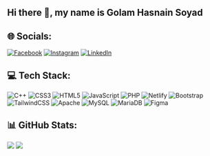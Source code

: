 ## Hi there 👋, my name is Golam Hasnain Soyad

## 🌐 Socials:
[![Facebook](https://img.shields.io/badge/Facebook-%231877F2.svg?logo=Facebook&logoColor=white)](https://facebook.com/golam.sowad) [![Instagram](https://img.shields.io/badge/Instagram-%23E4405F.svg?logo=Instagram&logoColor=white)](https://instagram.com/gh_sowad) [![LinkedIn](https://img.shields.io/badge/LinkedIn-%230077B5.svg?logo=linkedin&logoColor=white)](https://linkedin.com/in/golam-hasnain-soyad-5167b7227) 

## 💻 Tech Stack:
![C++](https://img.shields.io/badge/c++-%2300599C.svg?style=for-the-badge&logo=c%2B%2B&logoColor=white) ![CSS3](https://img.shields.io/badge/css3-%231572B6.svg?style=for-the-badge&logo=css3&logoColor=white) ![HTML5](https://img.shields.io/badge/html5-%23E34F26.svg?style=for-the-badge&logo=html5&logoColor=white) ![JavaScript](https://img.shields.io/badge/javascript-%23323330.svg?style=for-the-badge&logo=javascript&logoColor=%23F7DF1E) ![PHP](https://img.shields.io/badge/php-%23777BB4.svg?style=for-the-badge&logo=php&logoColor=white) ![Netlify](https://img.shields.io/badge/netlify-%23000000.svg?style=for-the-badge&logo=netlify&logoColor=#00C7B7) ![Bootstrap](https://img.shields.io/badge/bootstrap-%23563D7C.svg?style=for-the-badge&logo=bootstrap&logoColor=white) ![TailwindCSS](https://img.shields.io/badge/tailwindcss-%2338B2AC.svg?style=for-the-badge&logo=tailwind-css&logoColor=white) ![Apache](https://img.shields.io/badge/apache-%23D42029.svg?style=for-the-badge&logo=apache&logoColor=white) ![MySQL](https://img.shields.io/badge/mysql-%2300f.svg?style=for-the-badge&logo=mysql&logoColor=white) ![MariaDB](https://img.shields.io/badge/MariaDB-003545?style=for-the-badge&logo=mariadb&logoColor=white) 	![Figma](https://img.shields.io/badge/figma-%23F24E1E.svg?style=for-the-badge&logo=figma&logoColor=white)
## 📊 GitHub Stats:
![](https://github-readme-stats.vercel.app/api?username=GHSoyad&theme=default&hide_border=false&include_all_commits=true&count_private=true)
![](https://github-readme-stats.vercel.app/api/top-langs/?username=GHSoyad&theme=default&hide_border=false&include_all_commits=true&count_private=true&layout=compact)
